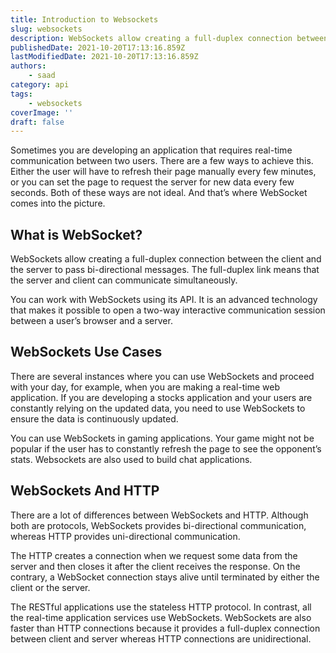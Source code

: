 ```yaml
---
title: Introduction to Websockets
slug: websockets
description: WebSockets allow creating a full-duplex connection between the client and the server to pass bi-directional messages.
publishedDate: 2021-10-20T17:13:16.859Z
lastModifiedDate: 2021-10-20T17:13:16.859Z
authors:
    - saad
category: api
tags:
    - websockets
coverImage: ''
draft: false
---
```


<Lead>
Sometimes you are developing an application that requires real-time communication between two users. There are a few ways to achieve this. Either the user will have to refresh their page manually every few minutes, or you can set the page to request the server for new data every few seconds. Both of these ways are not ideal. And that’s where WebSocket comes into the picture.
</Lead>

## What is WebSocket?

WebSockets allow creating a full-duplex connection between the client and the server to pass bi-directional messages. The full-duplex link means that the server and client can communicate simultaneously.

You can work with WebSockets using its API. It is an advanced technology that makes it possible to open a two-way interactive communication session between a user’s browser and a server.

## WebSockets Use Cases

There are several instances where you can use WebSockets and proceed with your day, for example, when you are making a real-time web application. If you are developing a stocks application and your users are constantly relying on the updated data, you need to use WebSockets to ensure the data is continuously updated.

You can use WebSockets in gaming applications. Your game might not be popular if the user has to constantly refresh the page to see the opponent’s stats. Websockets are also used to build chat applications.

## WebSockets And HTTP

There are a lot of differences between WebSockets and HTTP. Although both are protocols, WebSockets provides bi-directional communication, whereas HTTP provides uni-directional communication.

The HTTP creates a connection when we request some data from the server and then closes it after the client receives the response. On the contrary, a WebSocket connection stays alive until terminated by either the client or the server.

The RESTful applications use the stateless HTTP protocol. In contrast, all the real-time application services use WebSockets. WebSockets are also faster than HTTP connections because it provides a full-duplex connection between client and server whereas HTTP connections are unidirectional.
